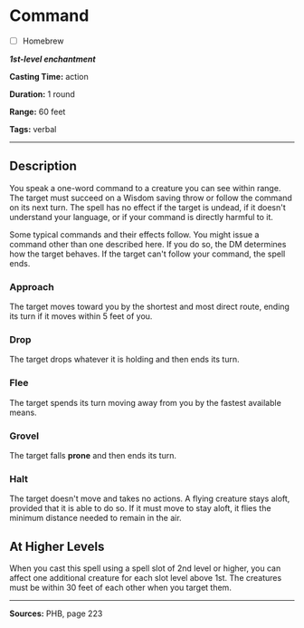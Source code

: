 # Command

- [ ] Homebrew

***1st-level enchantment***

**Casting Time:** action

**Duration:** 1 round

**Range:** 60 feet

**Tags:** verbal

---

## Description
You speak a one-word command to a creature you can see within range.
The target must succeed on a Wisdom saving throw or follow the command on its next turn.
The spell has no effect if the target is undead, if it doesn't understand your language, or if your command is directly harmful to it.

Some typical commands and their effects follow.
You might issue a command other than one described here.
If you do so, the DM determines how the target behaves.
If the target can't follow your command, the spell ends.

### Approach
The target moves toward you by the shortest and most direct route, ending its turn if it moves within 5 feet of you.

### Drop
The target drops whatever it is holding and then ends its turn.

### Flee
The target spends its turn moving away from you by the fastest available means.

### Grovel
The target falls **prone** and then ends its turn.

### Halt
The target doesn't move and takes no actions.
A flying creature stays aloft, provided that it is able to do so.
If it must move to stay aloft, it flies the minimum distance needed to remain in the air.

## At Higher Levels
When you cast this spell using a spell slot of 2nd level or higher, you can affect one additional creature for each slot level above 1st.
The creatures must be within 30 feet of each other when you target them.

---

**Sources:** PHB, page 223
